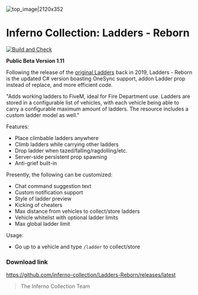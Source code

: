 ![top_image|2120x352](https://i.imgur.com/eydEeF0.jpg) 
# Inferno Collection: Ladders - Reborn
[![Build and Check](https://github.com/inferno-collection/Ladders-Reborn/actions/workflows/dotnet.yml/badge.svg?branch=master)](https://github.com/inferno-collection/Ladders-Reborn/actions/workflows/dotnet.yml)

__Public Beta Version 1.11__

Following the release of the [original Ladders](https://github.com/inferno-collection/Ladders) back in 2019, Ladders - Reborn is the updated C# version boasting OneSync support, addon Ladder prop instead of replace, and more efficient code.

"Adds working ladders to FiveM, ideal for Fire Department use. Ladders are stored in a configurable list of vehicles, with each vehicle being able to carry a configurable maximum amount of ladders. The resource includes a custom ladder model as well."

Features:
- Place climbable ladders anywhere
- Climb ladders while carrying other ladders
- Drop ladder when tazed/falling/ragdolling/etc.
- Server-side persistent prop spawning
- Anti-grief built-in

Presently, the following can be customized:
- Chat command suggestion text
- Custom notification support
- Style of ladder preview
- Kicking of cheaters
- Max distance from vehicles to collect/store ladders
- Vehicle whitelist with optional ladder limits
- Max global ladder limit

Usage:
- Go up to a vehicle and type `/ladder` to collect/store

### Download link
https://github.com/inferno-collection/Ladders-Reborn/releases/latest

> The Inferno Collection Team